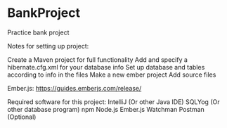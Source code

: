 # BankProject
Practice bank project

Notes for setting up project: 

Create a Maven project for full functionality
Add and specify a hibernate.cfg.xml for your database info
Set up database and tables according to info in the files
Make a new ember project
Add source files

Ember.js: 
https://guides.emberjs.com/release/

Required software for this project: 
IntelliJ (Or other Java IDE)
SQLYog (Or other database program)
npm
Node.js
Ember.js
Watchman
Postman (Optional)
